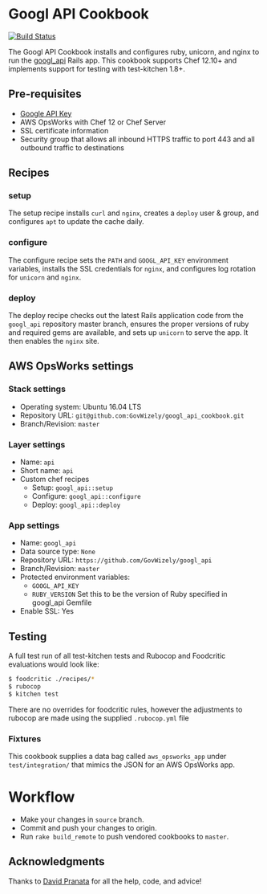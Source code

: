 # Googl API Cookbook

[![Build Status](https://travis-ci.org/GovWizely/googl_api_cookbook.svg?branch=master)](https://travis-ci.org/GovWizely/googl_api_cookbook/)

The Googl API Cookbook installs and configures ruby, unicorn, and nginx to run 
the [googl_api](https://github.com/GovWizely/googl_api) Rails app. This cookbook supports Chef 12.10+ and 
implements support for testing with test-kitchen 1.8+.

## Pre-requisites

- [Google API Key](https://developers.google.com/url-shortener/v1/getting_started#APIKey) 
- AWS OpsWorks with Chef 12 or Chef Server
- SSL certificate information
- Security group that allows all inbound HTTPS traffic to port 443 and all outbound traffic to destinations

## Recipes

### setup

The setup recipe installs `curl` and `nginx`, creates a `deploy` user & group, and configures `apt` to update the cache daily.

### configure

The configure recipe sets the `PATH` and `GOOGL_API_KEY` environment variables, installs the SSL credentials for `nginx`, 
and configures log rotation for `unicorn` and `nginx`. 

### deploy

The deploy recipe checks out the latest Rails application code from the `googl_api` repository master branch, 
ensures the proper versions of ruby and required gems are available, and sets up `unicorn` to serve the app. It then 
enables the `nginx` site.

## AWS OpsWorks settings

### Stack settings

- Operating system: Ubuntu 16.04 LTS
- Repository URL: `git@github.com:GovWizely/googl_api_cookbook.git`
- Branch/Revision: `master`

### Layer settings

- Name: `api`
- Short name: `api`
- Custom chef recipes
  * Setup: `googl_api::setup`
  * Configure: `googl_api::configure`
  * Deploy: `googl_api::deploy`

### App settings

- Name: `googl_api`
- Data source type: `None`
- Repository URL: `https://github.com/GovWizely/googl_api`
- Branch/Revision: `master`
- Protected environment variables:
  - `GOOGL_API_KEY`
  - `RUBY_VERSION` Set this to be the version of Ruby specified in googl_api Gemfile 
- Enable SSL: Yes

## Testing

A full test run of all test-kitchen tests and Rubocop and Foodcritic evaluations would look like:

```bash
$ foodcritic ./recipes/*
$ rubocop
$ kitchen test
```

There are no overrides for foodcritic rules, however the adjustments to
rubocop are made using the supplied `.rubocop.yml` file

### Fixtures

This cookbook supplies a data bag called `aws_opsworks_app` under `test/integration/` that mimics the 
JSON for an AWS OpsWorks app.

# Workflow

- Make your changes in `source` branch.
- Commit and push your changes to origin.
- Run `rake build_remote` to push vendored cookbooks to `master`.

## Acknowledgments

Thanks to [David Pranata](https://github.com/davidpranata) for all the help, code, and advice!
